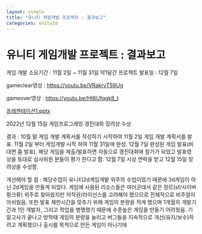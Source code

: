 ```yaml
---
layout: single
title: "유니티 게임개발 프로젝트 : 결과보고"
categories: unity2d
---
```

# 유니티 게임개발 프로젝트 : 결과보고

게임 개발 소요기간 : 11월 2일 ~ 11월 31일 약1달간
프로젝트 발표일  : 12월 7일

gameclear영상 : https://youtu.be/VRakrvT59Ug

gameover영상 : https://youtu.be/Ht6Ufqgk8_I

[프레젠테이션1.pptx](https://github.com/studioKjm/studioKjm.github.io/files/10253676/1.pptx)

2022년 12월 15일 게임프로그래밍 경진대회 장려상 수상

결과 : 10월 말 게임 개발 계획서를 작성하기 시작하여 11월 2일 게임 개발 계획서를 발표. 11월 2일 부터 게임개발 시작 하여 11월 31일에 완성.
12월 7일 완성된 게임 발표(비대면 줌 발표). 해당 게임을 제출/발표하면 자동으로 경진대회에 참가가 되었고 발표영상을 토대로 심사위원 분들이 평가 한다고 함.
12월 7일 시상 연락을 받고 12월 15일 장려상을 수상함. 

개선해야 할 점 : 해당수업이 유니티2d게임개발 위주의 수업이었기 때문에 3d게임이 아닌 2d게임을 만들게 되었다. 게임에 사용된 리소스들은 여러군데서 같은 장르(sf/사이버펑크류) 위주로 찾아왔지만 저작권/라이선스를 고려해야 했으므로 전체적으로 비주얼이 아쉬웠음. 또한 발표 제한시간을 맞추기 위해 게임의 분량을 적게 했으며 1개월의 개발기간과 1인 개발자, 그리고 학업을 병행했기 때문에 수준높은 게임을 만들기 어려웠음. 기말고사가 끝나고 방학때 게임의 분량을 늘리고 버그들을 지속적으로 개선(유지/보수)하려고 계획했으나 출시를 목적으로 만든 게임이 아니기에

